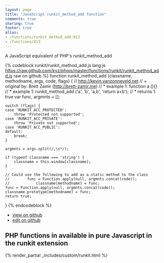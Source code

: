 ```yaml
---
layout: page
title: "JavaScript runkit_method_add function"
comments: true
sharing: true
footer: true
alias:
- /functions/runkit_method_add:813
- /functions/813
---
```

<!-- Generated by Rakefile:build -->
A JavaScript equivalent of PHP's runkit_method_add

{% codeblock runkit/runkit_method_add.js lang:js https://raw.github.com/kvz/phpjs/master/functions/runkit/runkit_method_add.js raw on github %}
function runkit_method_add (classname, methodname, args, code, flags) {
    // http://kevin.vanzonneveld.net
    // +   original by: Brett Zamir (http://brett-zamir.me)
    // *     example 1: function a (){}
    // *     example 1: runkit_method_add ('a', 'b', 'a,b', 'return a+b');
    // *     returns 1: true
    var func, argmnts = [];

    switch (flags) {
    case 'RUNKIT_ACC_PROTECTED':
        throw 'Protected not supported';
    case 'RUNKIT_ACC_PRIVATE':
        throw 'Private not supported';
    case 'RUNKIT_ACC_PUBLIC':
    default:
        break;
    }

    argmnts = args.split(/,\s*/);

    if (typeof classname === 'string') {
        classname = this.window[classname];
    }

    // Could use the following to add as a static method to the class
    //        func = Function.apply(null, argmnts.concat(code));
    //            classname[methodname] = func;
    func = Function.apply(null, argmnts.concat(code));
    classname.prototype[methodname] = func;
    return true;
}
{% endcodeblock %}

 - [view on github](https://github.com/kvz/phpjs/blob/master/functions/runkit/runkit_method_add.js)
 - [edit on github](https://github.com/kvz/phpjs/edit/master/functions/runkit/runkit_method_add.js)

## PHP functions in available in pure Javascript in the runkit extension
{% render_partial _includes/custom/runkit.html %}
